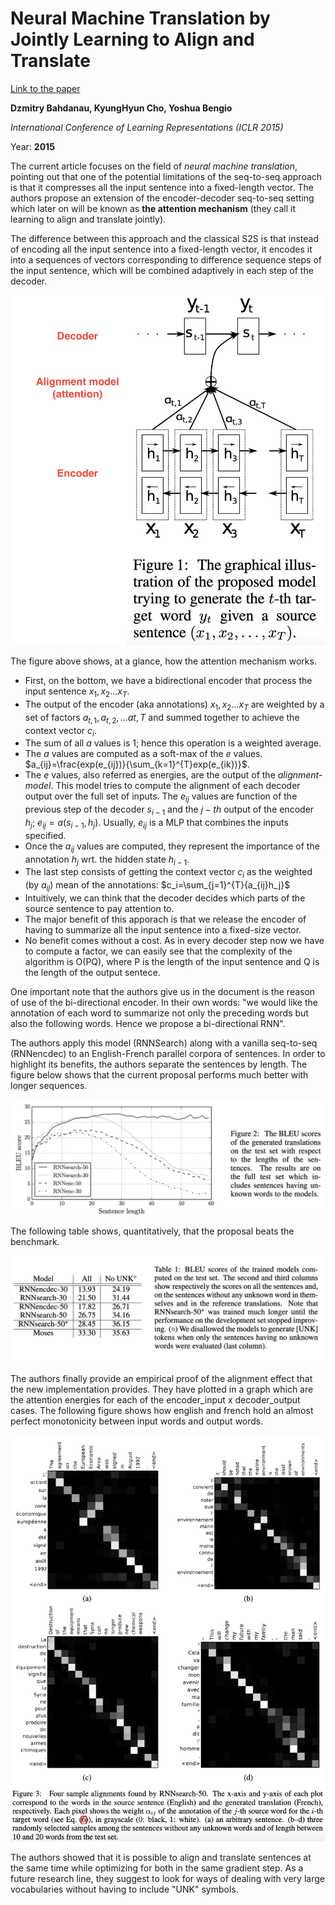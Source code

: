 # Neural Machine Translation by Jointly Learning to Align and Translate

[Link to the paper](https://arxiv.org/abs/1409.0473)

**Dzmitry Bahdanau, KyungHyun Cho, Yoshua Bengio**

*International Conference of Learning Representations (ICLR 2015)*

Year: **2015**

The current article focuses on the field of *neural machine translation*, pointing out that one of the potential limitations of the seq-to-seq approach is that it compresses all the input sentence into a fixed-length vector. The authors propose an extension of the encoder-decoder seq-to-seq setting which later on will be known as **the attention mechanism** (they call it learning to align and translate jointly).

The difference between this approach and the classical S2S is that instead of encoding all the input sentence into a fixed-length vector, it encodes it into a sequences of vectors corresponding to difference sequence steps of the input sentence, which will be combined adaptively in each step of the decoder.

![](./dzmitry2015/architecture.png)

The figure above shows, at a glance, how the attention mechanism works.
- First, on the bottom, we have a bidirectional encoder that process the input sentence $x_1, x_2... x_T$.
- The output of the encoder (aka annotations) $x_1, x_2... x_T$ are weighted by a set of factors $a_{t, 1}, a_{t, 2}, ... a{t, T}$ and summed together to achieve the context vector $c_i$.
- The sum of all $a$ values is 1; hence this operation is a weighted average.
- The $a$ values are computed as a soft-max of the $e$ values. $a_{ij}=\frac{exp(e_{ij})}{\sum_{k=1}^{T}exp(e_{ik})}$.
- The $e$ values, also referred as energies, are the output of the *alignment-model*. This model tries to compute the alignment of each decoder output over the full set of inputs. The $e_{ij}$ values are function of the previous step of the decoder $s_{i-1}$ and the $j-th$ output of the encoder $h_j$; $e_{ij} = a(s_{i-1}, h_j)$. Usually, $e_{ij}$ is a MLP that combines the inputs specified.
- Once the $a_{ij}$ values are computed, they represent the importance of the annotation $h_j$ wrt. the hidden state $h_{i-1}$.
- The last step consists of getting the context vector $c_{i}$ as the weighted (by $a_{ij}$) mean of the annotations: $c_i=\sum_{j=1}^{T}{a_{ij}h_j}$
- Intuitively, we can think that the decoder decides which parts of the source sentence to pay attention to.
- The major benefit of this apporach is that we release the encoder of having to summarize all the input sentence into a fixed-size vector.
- No benefit comes without a cost. As in every decoder step now we have to compute a factor, we can easily see that the complexity of the algorithm is O(PQ), where P is the length of the input sentence and Q is the length of the output sentece.

One important note that the authors give us in the document is the reason of use of the bi-directional encoder. In their own words: "we would like the annotation of each word to summarize not only the preceding words but also the following words. Hence we propose a bi-directional RNN".

The authors apply this model (RNNSearch) along with a vanilla seq-to-seq (RNNencdec) to an English-French parallel corpora of sentences. In order to highlight its benefits, the authors separate the sentences by length. The figure below shows that the current proposal performs much better with longer sequences.

![](dzmitry2015/chart-comp.png)

The following table shows, quantitatively, that the proposal beats the benchmark.

![](dzmitry2015/table-results.png)

The authors finally provide an empirical proof of the alignment effect that the new implementation provides. They have plotted in a graph which are the attention energies for each of the encoder_input x decoder_output cases. The following figure shows how english and french hold an almost perfect monotonicity between input words and output words.

![](dzmitry2015/alignment.png)

The authors showed that it is possible to align and translate sentences at the same time while optimizing for both in the same gradient step. As a future research line, they suggest to look for ways of dealing with very large vocabularies without having to include "UNK" symbols.